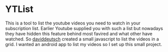 YTList
======

This is a tool to list the youtube videos you need to watch in your subscription list.
Earlier Youtube supplied you with such a list but nowadays they have hidden this feature behind most favired and what other have watched.
So <a href="https://github.com/daviddeutsch">daviddeutsch</a> created a small javascript to list the videos in a grid.
I wanted an android app to list my videos so I set up this small project.
